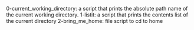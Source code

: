 0-current_working_directory: a script that prints the absolute path name of the current working directory.
1-listit: a script that prints the contents list of the current directory
2-bring_me_home: file script to cd to home

